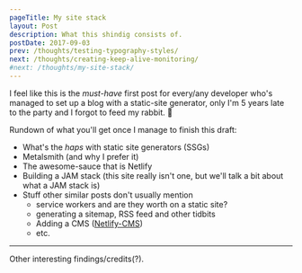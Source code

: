 ```yaml
---
pageTitle: My site stack
layout: Post
description: What this shindig consists of.
postDate: 2017-09-03
prev: /thoughts/testing-typography-styles/
next: /thoughts/creating-keep-alive-monitoring/
#next: /thoughts/my-site-stack/
---
```


I feel like this is the _must-have_ first post for every/any developer
who's managed to set up a blog with a static-site generator, only I'm
5 years late to the party and I forgot to feed my rabbit. 🥕

Rundown of what you'll get once I manage to finish this draft:

- What's the _haps_ with static site generators (SSGs)
- Metalsmith (and why I prefer it)
- The awesome-sauce that is Netlify
- Building a JAM stack (this site really isn't one, but we'll talk a bit about what a JAM stack is)
- Stuff other similar posts don't usually mention
  - service workers and are they worth on a static site?
  - generating a sitemap, RSS feed and other tidbits
  - Adding a CMS ([Netlify-CMS](https://github.com/netlify/netlify-cms))
  - etc.

<hr>

Other interesting findings/credits(?).
